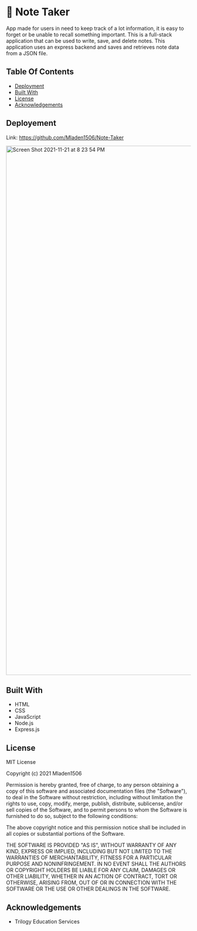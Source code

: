 # 📝 Note Taker

App made for users in need to keep track of a lot information, it is easy to forget or be unable to recall something important.
This is a full-stack application that can be used to write, save, and delete notes. 
This application uses an express backend and saves and retrieves note data from a JSON file.

## Table Of Contents

  * [Deployment](#deployment)
  * [Built With](#builtwith)
  * [License](#license)
  * [Acknowledgements](#acknowledgements)
  
## Deployement

Link: https://github.com/Mladen1506/Note-Taker

<img width="1440" alt="Screen Shot 2021-11-21 at 8 23 54 PM" src="https://user-images.githubusercontent.com/89114955/142787961-fa776c72-9efc-484b-b2c1-8d4fceb581d4.png">

## Built With

  * HTML
  * CSS
  * JavaScript
  * Node.js
  * Express.js
  
## License

MIT License

Copyright (c) 2021 Mladen1506

Permission is hereby granted, free of charge, to any person obtaining a copy
of this software and associated documentation files (the "Software"), to deal
in the Software without restriction, including without limitation the rights
to use, copy, modify, merge, publish, distribute, sublicense, and/or sell
copies of the Software, and to permit persons to whom the Software is
furnished to do so, subject to the following conditions:

The above copyright notice and this permission notice shall be included in all
copies or substantial portions of the Software.

THE SOFTWARE IS PROVIDED "AS IS", WITHOUT WARRANTY OF ANY KIND, EXPRESS OR
IMPLIED, INCLUDING BUT NOT LIMITED TO THE WARRANTIES OF MERCHANTABILITY,
FITNESS FOR A PARTICULAR PURPOSE AND NONINFRINGEMENT. IN NO EVENT SHALL THE
AUTHORS OR COPYRIGHT HOLDERS BE LIABLE FOR ANY CLAIM, DAMAGES OR OTHER
LIABILITY, WHETHER IN AN ACTION OF CONTRACT, TORT OR OTHERWISE, ARISING FROM,
OUT OF OR IN CONNECTION WITH THE SOFTWARE OR THE USE OR OTHER DEALINGS IN THE
SOFTWARE.

## Acknowledgements
  
  * Trilogy Education Services

